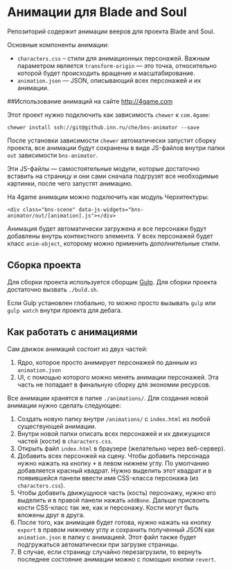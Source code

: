 # Анимации для Blade and Soul

Репозиторий содержит анимации вееров для проекта Blade and Soul.  

Основные компоненты анимации:

* `characters.css` – стили для анимационных персонажей. Важным параметром является `transform-origin` — это точка, относительно которой будет происходить вращение и масштабирование.
* `animation.json` — JSON, описывающий всех персонажей и их анимации.

##Использование анимаций на сайте http://4game.com

Этот проект нужно подключить как зависимость `chewer` к `com.4game`:

`chewer install ssh://git@github.inn.ru/che/bns-animator --save`

После установки зависимости `chewer` автоматически запустит сборку проекта, все анимации будут сохранены в виде JS-файлов внутри папки `out` зависимости `bns-animator`.

Эти JS-файлы — самостоятельные модули, которые достаточно вставить на страницу и они сами сначала подгрузят все необходимые картинки, после чего запустят анимацию.

На 4game анимации можно подключить как модуль Черхитектуры:

`<div class="bns-scene" data-js-widgets="bns-animator/out/[animation].js"></div>`

Анимация будет автоматически загружена и все персонажи будут добавлены внутрь контекстного элемента. У всех персонажей будет класс `anim-object`, которому можно применить дополнительные стили.

## Сборка проекта

Для сборки проекта используется сборщик [Gulp](http://gulpjs.com). Для сборки проекта достаточно вызвать `./buld.sh`.

Если Gulp установлен глобально, то можно просто вызывать `gulp` или `gulp watch` внутри проекта для дебага.

## Как работать с анимациями

Сам движок анимаций состоит из двух частей:

1. Ядро, которое просто анимирует персонажей по данным из `animation.json`
2. UI, с помощью которого можно менять анимации персонажей. Эта часть не попадает в финальную сборку для экономии ресурсов.

Все анимации хранятся в папке `./animations/`. Для создания новой анимации нужно сделать следующее:

1. Создать новую папку внутри `/animations/` с `index.html` из любой существующей анимации.
2. Внутри новой папки описать всех персонажей и их движущихся частей (кости) в `characters.css`.
3. Открыть файл `index.html` в браузере (желательно через веб-сервер).
4. Добавить всех персонжей на сцену. Чтобы добавить персонада нужно нажать на кнопку <kbd>+</kbd> в левом нижнем углу. По умолчанию добавляется красный квадрат. Нужно выделить этот квадрат и в появившейся панели ввести имя CSS-класса персонажа (из `characters.css`).
5. Чтобы добавить движущуюся часть (кость) персонажу, нужно его выделить и в правой панели нажать `addBone`. Дальше присвоить кости CSS-класс так же, как и персонажу. Кости могут быть вложены друг в друга.
6. После того, как анимация будет готова, нужно нажать на кнопку `export` в правом нижнему углу и сохранить полученный JSON как `animation.json` в папку с анимацией. Этот файл также будет подгружаться автоматически при загрузке страницы.
7. В случае, если страницу случайно перезагрузили, то вернуть последнее состояние анимации можно с помощью кнопки `revert`.